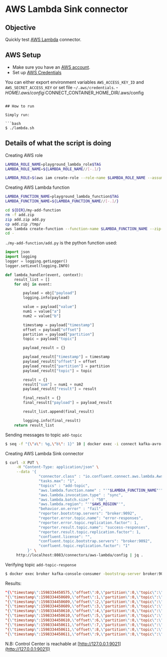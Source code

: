 # AWS Lambda Sink connector



## Objective

Quickly test [AWS Lambda](https://docs.confluent.io/current/connect/kafka-connect-aws-lambda/index.html#kconnect-long-lambda-sink-connector) connector.



## AWS Setup

* Make sure you have an [AWS account](https://docs.aws.amazon.com/streams/latest/dev/before-you-begin.html#setting-up-sign-up-for-aws).
* Set up [AWS Credentials](https://docs.confluent.io/current/connect/kafka-connect-kinesis/quickstart.html#aws-credentials)

You can either export environment variables `AWS_ACCESS_KEY_ID` and `AWS_SECRET_ACCESS_KEY` or set file `~/.aws/credentials`.   - $HOME/.aws/config:$CONNECT_CONTAINER_HOME_DIR/.aws/config
```

## How to run

Simply run:

```bash
$ ./lambda.sh
```

## Details of what the script is doing

Creating AWS role

```bash
LAMBDA_ROLE_NAME=playground_lambda_role$TAG
LAMBDA_ROLE_NAME=${LAMBDA_ROLE_NAME//[-.]/}

LAMBDA_ROLE=$(aws iam create-role --role-name $LAMBDA_ROLE_NAME --assume-role-policy-document '{"Version": "2012-10-17","Statement": [{ "Effect": "Allow", "Principal": {"Service": "lambda.amazonaws.com"}, "Action": "sts:AssumeRole"}]}' --output text --query 'Role.Arn')
```

Creating AWS Lambda function

```bash
LAMBDA_FUNCTION_NAME=playground_lambda_function$TAG
LAMBDA_FUNCTION_NAME=${LAMBDA_FUNCTION_NAME//[-.]/}

cd ${DIR}/my-add-function
rm -f add.zip
zip add.zip add.py
cp add.zip /tmp/
aws lambda create-function --function-name $LAMBDA_FUNCTION_NAME --zip-file fileb:///tmp/add.zip --handler add.lambda_handler --runtime python3.8 --role $LAMBDA_ROLE
cd -
```

`./my-add-function/add.py` is the python function used:

```python
import json
import logging
logger = logging.getLogger()
logger.setLevel(logging.INFO)

def lambda_handler(event, context):
    result_list = []
    for obj in event:

        payload = obj["payload"]
        logging.info(payload)

        value = payload["value"]
        num1 = value["a"]
        num2 = value["b"]

        timestamp = payload["timestamp"]
        offset = payload["offset"]
        partition = payload["partition"]
        topic = payload["topic"]

        payload_result = {}

        payload_result["timestamp"] = timestamp
        payload_result["offset"] = offset
        payload_result["partition"] = partition
        payload_result["topic"] = topic

        result = {}
        result["sum"] = num1 + num2
        payload_result["result"] = result

        final_result = {}
        final_result["payload"] = payload_result

        result_list.append(final_result)

        logging.info(final_result)
    return result_list
```



Sending messages to topic `add-topic`

```bash
$ seq -f "{\"a\": %g,\"b\": 1}" 10 | docker exec -i connect kafka-avro-console-producer --broker-list broker:9092 --property schema.registry.url=http://schema-registry:8081 --topic add-topic --property value.schema='{"type":"record","name":"myrecord","fields":[{"name":"a","type":"int"},{"name":"b","type":"int"}]}'
```

Creating AWS Lambda Sink connector

```bash
$ curl -X PUT \
     -H "Content-Type: application/json" \
     --data '{
               "connector.class" : "io.confluent.connect.aws.lambda.AwsLambdaSinkConnector",
               "tasks.max": "1",
               "topics" : "add-topic",
               "aws.lambda.function.name" : "'"$LAMBDA_FUNCTION_NAME"'",
               "aws.lambda.invocation.type" : "sync",
               "aws.lambda.batch.size" : "50",
               "aws.lambda.region": "'"$AWS_REGION"'",
               "behavior.on.error" : "fail",
               "reporter.bootstrap.servers": "broker:9092",
               "reporter.error.topic.name": "error-responses",
               "reporter.error.topic.replication.factor": 1,
               "reporter.result.topic.name": "success-responses",
               "reporter.result.topic.replication.factor": 1,
               "confluent.license": "",
               "confluent.topic.bootstrap.servers": "broker:9092",
               "confluent.topic.replication.factor": "1"
          }' \
     http://localhost:8083/connectors/aws-lambda/config | jq .
```

Verifying topic `add-topic-response`

```bash
$ docker exec broker kafka-console-consumer -bootstrap-server broker:9092 --topic success-responses --from-beginning --max-messages 10
```

Results:

```json
"{\"timestamp\":1598334450575,\"offset\":0,\"partition\":0,\"topic\":\"add-topic\",\"result\":{\"sum\":2}}"
"{\"timestamp\":1598334450609,\"offset\":1,\"partition\":0,\"topic\":\"add-topic\",\"result\":{\"sum\":3}}"
"{\"timestamp\":1598334450609,\"offset\":2,\"partition\":0,\"topic\":\"add-topic\",\"result\":{\"sum\":4}}"
"{\"timestamp\":1598334450609,\"offset\":3,\"partition\":0,\"topic\":\"add-topic\",\"result\":{\"sum\":5}}"
"{\"timestamp\":1598334450610,\"offset\":4,\"partition\":0,\"topic\":\"add-topic\",\"result\":{\"sum\":6}}"
"{\"timestamp\":1598334450610,\"offset\":5,\"partition\":0,\"topic\":\"add-topic\",\"result\":{\"sum\":7}}"
"{\"timestamp\":1598334450610,\"offset\":6,\"partition\":0,\"topic\":\"add-topic\",\"result\":{\"sum\":8}}"
"{\"timestamp\":1598334450611,\"offset\":7,\"partition\":0,\"topic\":\"add-topic\",\"result\":{\"sum\":9}}"
"{\"timestamp\":1598334450611,\"offset\":8,\"partition\":0,\"topic\":\"add-topic\",\"result\":{\"sum\":10}}"
"{\"timestamp\":1598334450611,\"offset\":9,\"partition\":0,\"topic\":\"add-topic\",\"result\":{\"sum\":11}}"
```

N.B: Control Center is reachable at [http://127.0.0.1:9021](http://127.0.0.1:9021])
